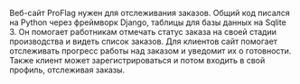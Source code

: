 Веб-сайт ProFlag нужен для отслеживания заказов. Общий код писался на Python через фреймворк Django, таблицы для базы данных на Sqlite 3.  Он помогает работникам отмечать статус заказа на своей стадии производства и видеть список заказов. Для клиентов сайт помогает отслеживать прогресс работы над заказом и уведомит их о готовности. Также клиент может зарегистрироваться и потом входить в свой профиль, отслеживая заказы.
